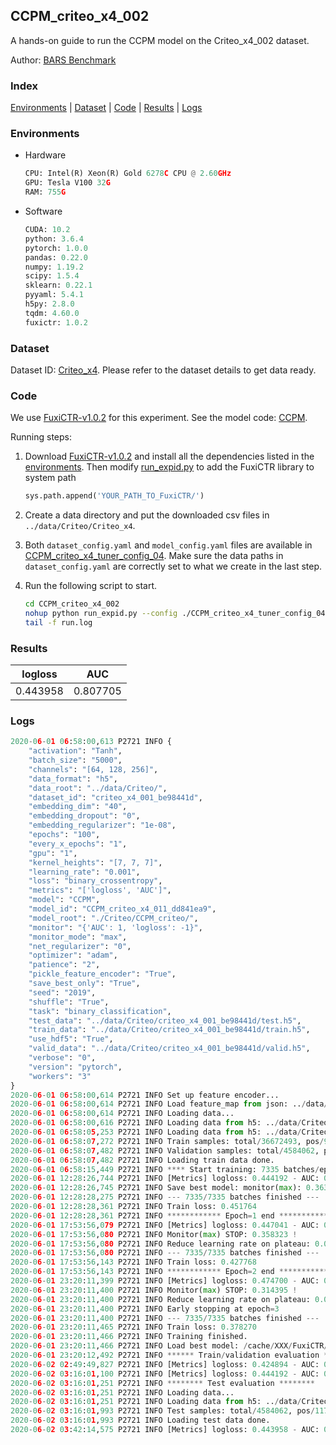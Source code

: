 ## CCPM_criteo_x4_002

A hands-on guide to run the CCPM model on the Criteo_x4_002 dataset.

Author: [BARS Benchmark](https://github.com/reczoo/BARS/blob/main/CITATION)

### Index
[Environments](#Environments) | [Dataset](#Dataset) | [Code](#Code) | [Results](#Results) | [Logs](#Logs)

### Environments
+ Hardware

  ```python
  CPU: Intel(R) Xeon(R) Gold 6278C CPU @ 2.60GHz
  GPU: Tesla V100 32G
  RAM: 755G

  ```

+ Software

  ```python
  CUDA: 10.2
  python: 3.6.4
  pytorch: 1.0.0
  pandas: 0.22.0
  numpy: 1.19.2
  scipy: 1.5.4
  sklearn: 0.22.1
  pyyaml: 5.4.1
  h5py: 2.8.0
  tqdm: 4.60.0
  fuxictr: 1.0.2
  ```

### Dataset
Dataset ID: [Criteo_x4](https://github.com/reczoo/Datasets/tree/main/Criteo/Criteo_x4). Please refer to the dataset details to get data ready.

### Code

We use [FuxiCTR-v1.0.2](https://github.com/reczoo/FuxiCTR/tree/v1.0.2) for this experiment. See the model code: [CCPM](https://github.com/reczoo/FuxiCTR/blob/v1.0.2/fuxictr/pytorch/models/CCPM.py).

Running steps:

1. Download [FuxiCTR-v1.0.2](https://github.com/reczoo/FuxiCTR/archive/refs/tags/v1.0.2.zip) and install all the dependencies listed in the [environments](#environments). Then modify [run_expid.py](./run_expid.py#L5) to add the FuxiCTR library to system path
    
    ```python
    sys.path.append('YOUR_PATH_TO_FuxiCTR/')
    ```

2. Create a data directory and put the downloaded csv files in `../data/Criteo/Criteo_x4`.

3. Both `dataset_config.yaml` and `model_config.yaml` files are available in [CCPM_criteo_x4_tuner_config_04](./CCPM_criteo_x4_tuner_config_04). Make sure the data paths in `dataset_config.yaml` are correctly set to what we create in the last step.

4. Run the following script to start.

    ```bash
    cd CCPM_criteo_x4_002
    nohup python run_expid.py --config ./CCPM_criteo_x4_tuner_config_04 --expid CCPM_criteo_x4_011_3f46109b --gpu 0 > run.log &
    tail -f run.log
    ```

### Results

| logloss | AUC  |
|:--------------------:|:--------------------:|
| 0.443958 | 0.807705  |


### Logs
```python
2020-06-01 06:58:00,613 P2721 INFO {
    "activation": "Tanh",
    "batch_size": "5000",
    "channels": "[64, 128, 256]",
    "data_format": "h5",
    "data_root": "../data/Criteo/",
    "dataset_id": "criteo_x4_001_be98441d",
    "embedding_dim": "40",
    "embedding_dropout": "0",
    "embedding_regularizer": "1e-08",
    "epochs": "100",
    "every_x_epochs": "1",
    "gpu": "1",
    "kernel_heights": "[7, 7, 7]",
    "learning_rate": "0.001",
    "loss": "binary_crossentropy",
    "metrics": "['logloss', 'AUC']",
    "model": "CCPM",
    "model_id": "CCPM_criteo_x4_011_dd841ea9",
    "model_root": "./Criteo/CCPM_criteo/",
    "monitor": "{'AUC': 1, 'logloss': -1}",
    "monitor_mode": "max",
    "net_regularizer": "0",
    "optimizer": "adam",
    "patience": "2",
    "pickle_feature_encoder": "True",
    "save_best_only": "True",
    "seed": "2019",
    "shuffle": "True",
    "task": "binary_classification",
    "test_data": "../data/Criteo/criteo_x4_001_be98441d/test.h5",
    "train_data": "../data/Criteo/criteo_x4_001_be98441d/train.h5",
    "use_hdf5": "True",
    "valid_data": "../data/Criteo/criteo_x4_001_be98441d/valid.h5",
    "verbose": "0",
    "version": "pytorch",
    "workers": "3"
}
2020-06-01 06:58:00,614 P2721 INFO Set up feature encoder...
2020-06-01 06:58:00,614 P2721 INFO Load feature_map from json: ../data/Criteo/criteo_x4_001_be98441d/feature_map.json
2020-06-01 06:58:00,614 P2721 INFO Loading data...
2020-06-01 06:58:00,616 P2721 INFO Loading data from h5: ../data/Criteo/criteo_x4_001_be98441d/train.h5
2020-06-01 06:58:05,253 P2721 INFO Loading data from h5: ../data/Criteo/criteo_x4_001_be98441d/valid.h5
2020-06-01 06:58:07,272 P2721 INFO Train samples: total/36672493, pos/9396350, neg/27276143, ratio/25.62%
2020-06-01 06:58:07,482 P2721 INFO Validation samples: total/4584062, pos/1174544, neg/3409518, ratio/25.62%
2020-06-01 06:58:07,482 P2721 INFO Loading train data done.
2020-06-01 06:58:15,449 P2721 INFO **** Start training: 7335 batches/epoch ****
2020-06-01 12:28:26,744 P2721 INFO [Metrics] logloss: 0.444192 - AUC: 0.807421
2020-06-01 12:28:26,745 P2721 INFO Save best model: monitor(max): 0.363229
2020-06-01 12:28:28,275 P2721 INFO --- 7335/7335 batches finished ---
2020-06-01 12:28:28,361 P2721 INFO Train loss: 0.451764
2020-06-01 12:28:28,361 P2721 INFO ************ Epoch=1 end ************
2020-06-01 17:53:56,079 P2721 INFO [Metrics] logloss: 0.447041 - AUC: 0.805364
2020-06-01 17:53:56,080 P2721 INFO Monitor(max) STOP: 0.358323 !
2020-06-01 17:53:56,080 P2721 INFO Reduce learning rate on plateau: 0.000100
2020-06-01 17:53:56,080 P2721 INFO --- 7335/7335 batches finished ---
2020-06-01 17:53:56,143 P2721 INFO Train loss: 0.427768
2020-06-01 17:53:56,143 P2721 INFO ************ Epoch=2 end ************
2020-06-01 23:20:11,399 P2721 INFO [Metrics] logloss: 0.474700 - AUC: 0.789096
2020-06-01 23:20:11,400 P2721 INFO Monitor(max) STOP: 0.314395 !
2020-06-01 23:20:11,400 P2721 INFO Reduce learning rate on plateau: 0.000010
2020-06-01 23:20:11,400 P2721 INFO Early stopping at epoch=3
2020-06-01 23:20:11,400 P2721 INFO --- 7335/7335 batches finished ---
2020-06-01 23:20:11,465 P2721 INFO Train loss: 0.378270
2020-06-01 23:20:11,466 P2721 INFO Training finished.
2020-06-01 23:20:11,466 P2721 INFO Load best model: /cache/XXX/FuxiCTR/benchmarks/Criteo/CCPM_criteo/criteo_x4_001_be98441d/CCPM_criteo_x4_011_dd841ea9_model.ckpt
2020-06-01 23:20:12,492 P2721 INFO ****** Train/validation evaluation ******
2020-06-02 02:49:49,827 P2721 INFO [Metrics] logloss: 0.424894 - AUC: 0.827891
2020-06-02 03:16:01,100 P2721 INFO [Metrics] logloss: 0.444192 - AUC: 0.807421
2020-06-02 03:16:01,251 P2721 INFO ******** Test evaluation ********
2020-06-02 03:16:01,251 P2721 INFO Loading data...
2020-06-02 03:16:01,251 P2721 INFO Loading data from h5: ../data/Criteo/criteo_x4_001_be98441d/test.h5
2020-06-02 03:16:01,993 P2721 INFO Test samples: total/4584062, pos/1174544, neg/3409518, ratio/25.62%
2020-06-02 03:16:01,993 P2721 INFO Loading test data done.
2020-06-02 03:42:14,575 P2721 INFO [Metrics] logloss: 0.443958 - AUC: 0.807705

```
